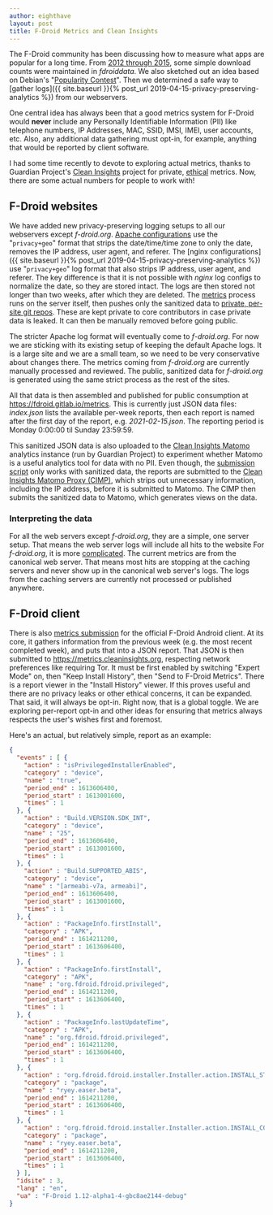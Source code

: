 ```yaml
---
author: eighthave
layout: post
title: F-Droid Metrics and Clean Insights
---
```


The F-Droid community has been discussing how to measure what apps are popular for a long time.  From [2012 through 2015](https://gitlab.com/fdroid/fdroiddata/-/commits/078f32f6/stats/total_downloads_app.txt), some simple download counts were maintained in _fdroiddata_.  We also sketched out an idea based on Debian's "[Popularity Contest](https://gitlab.com/fdroid/fdroidclient/-/issues/396)".  Then we determined a safe way to [gather logs]({{ site.baseurl }}{% post_url 2019-04-15-privacy-preserving-analytics %}) from our webservers.

One central idea has always been that a good metrics system for F-Droid would **never** include any Personally Identifiable Information (PII) like telephone numbers, IP Addresses, MAC, SSID, IMSI, IMEI, user accounts, etc.  Also, any additional data gathering must opt-in, for example, anything that would be reported by client software.

I had some time recently to devote to exploring actual metrics, thanks to Guardian Project's [Clean Insights](https://cleaninsights.org) project for private, [ethical](https://guardianproject.info/2021/02/18/usability-the-wonderful-powerful-idea-that-betrayed-us/) metrics.  Now, there are some actual numbers for people to work with!


## F-Droid websites

We have added new privacy-preserving logging setups to all our webservers except _f-droid.org_.  [Apache configurations](https://guardianproject.info/2017/06/08/tracking-usage-without-tracking-people/) use the "`privacy+geo`" format that strips the date/time/time zone to only the date, removes the IP address, user agent, and referer.  The [nginx configurations]({{ site.baseurl }}{% post_url 2019-04-15-privacy-preserving-analytics %}) use "`privacy+geo`" log format that also strips IP address, user agent, and referer.  The key difference is that it is not possible with _nginx_ log configs to normalize the date, so they are stored intact.  The logs are then stored not longer than two weeks, after which they are deleted.  The [metrics](https://gitlab.com/fdroid/metrics) process runs on the server itself, then pushes only the sanitized data to [private, per-site git repos](https://gitlab.com/fdroid/metrics-data).  These are kept private to core contributors in case private data is leaked.  It can then be manually removed before going public.

The stricter Apache log format will eventually come to _f-droid.org_.  For now we are sticking with its existing setup of keeping the default Apache logs.  It is a large site and we are a small team, so we need to be very conservative about changes there.  The metrics coming from _f-droid.org_ are currently manually processed and reviewed.  The public, sanitized data for _f-droid.org_ is generated using the same strict process as the rest of the sites.

All that data is then assembled and published for public consumption at <https://fdroid.gitlab.io/metrics>.  This is currently just JSON data files: _index.json_ lists the available per-week reports, then each report is named after the first day of the report, e.g. _2021-02-15.json_.  The reporting period is Monday 0:00:00 til Sunday 23:59:59.

This sanitized JSON data is also uploaded to the [Clean Insights Matomo](https://metrics.cleaninsights.org/) analytics instance (run by Guardian Project) to experiment whether Matomo is a useful analytics tool for data with no PII.  Even though, the [submission script](https://gitlab.com/fdroid/metrics/-/blob/22b56074/submit-to-cimp.py) only works with sanitized data, the reports are submitted to the [Clean Insights Matomo Proxy (CIMP)](https://gitlab.com/cleaninsights/clean-insights-matomo-proxy/), which strips out unnecessary information, including the IP address, before it is submitted to Matomo.  The CIMP then submits the sanitized data to Matomo, which generates views on the data.


### Interpreting the data

For all the web servers except _f-droid.org_, they are a simple, one server setup.  That means the web server logs will include all hits to the website  For _f-droid.org_, it is more [complicated](https://gitlab.com/fdroid/wiki/-/wikis/Internal/Servers#f-droidorg).  The current metrics are from the canonical web server.  That means most hits are stopping at the caching servers and never show up in the canonical web server's logs.  The logs from the caching servers are currently not processed or published anywhere.


## F-Droid client

There is also [metrics submission](https://gitlab.com/fdroid/fdroidclient/-/merge_requests/985) for the official F-Droid Android client. At its core, it gathers information from the previous week (e.g. the most recent completed week), and puts that into a JSON report.  That JSON is then submitted to <https://metrics.cleaninsights.org>, respecting network preferences like requiring Tor.  It must be first enabled by switching "Expert Mode" on, then "Keep Install History", then "Send to F-Droid Metrics".  There is a report viewer in the "Install History" viewer.  If this proves useful and there are no privacy leaks or other ethical concerns, it can be expanded.  That said, it will always be opt-in.  Right now, that is a global toggle.  We are exploring per-report opt-in and other ideas for ensuring that metrics always respects the user's wishes first and foremost.


Here's an actual, but relatively simple, report as an example:

```json
{
  "events" : [ {
    "action" : "isPrivilegedInstallerEnabled",
    "category" : "device",
    "name" : "true",
    "period_end" : 1613606400,
    "period_start" : 1613001600,
    "times" : 1
  }, {
    "action" : "Build.VERSION.SDK_INT",
    "category" : "device",
    "name" : "25",
    "period_end" : 1613606400,
    "period_start" : 1613001600,
    "times" : 1
  }, {
    "action" : "Build.SUPPORTED_ABIS",
    "category" : "device",
    "name" : "[armeabi-v7a, armeabi]",
    "period_end" : 1613606400,
    "period_start" : 1613001600,
    "times" : 1
  }, {
    "action" : "PackageInfo.firstInstall",
    "category" : "APK",
    "period_end" : 1614211200,
    "period_start" : 1613606400,
    "times" : 1
  }, {
    "action" : "PackageInfo.firstInstall",
    "category" : "APK",
    "name" : "org.fdroid.fdroid.privileged",
    "period_end" : 1614211200,
    "period_start" : 1613606400,
    "times" : 1
  }, {
    "action" : "PackageInfo.lastUpdateTime",
    "category" : "APK",
    "name" : "org.fdroid.fdroid.privileged",
    "period_end" : 1614211200,
    "period_start" : 1613606400,
    "times" : 1
  }, {
    "action" : "org.fdroid.fdroid.installer.Installer.action.INSTALL_STARTED",
    "category" : "package",
    "name" : "ryey.easer.beta",
    "period_end" : 1614211200,
    "period_start" : 1613606400,
    "times" : 1
  }, {
    "action" : "org.fdroid.fdroid.installer.Installer.action.INSTALL_COMPLETE",
    "category" : "package",
    "name" : "ryey.easer.beta",
    "period_end" : 1614211200,
    "period_start" : 1613606400,
    "times" : 1
  } ],
  "idsite" : 3,
  "lang" : "en",
  "ua" : "F-Droid 1.12-alpha1-4-gbc8ae2144-debug"
}

```

